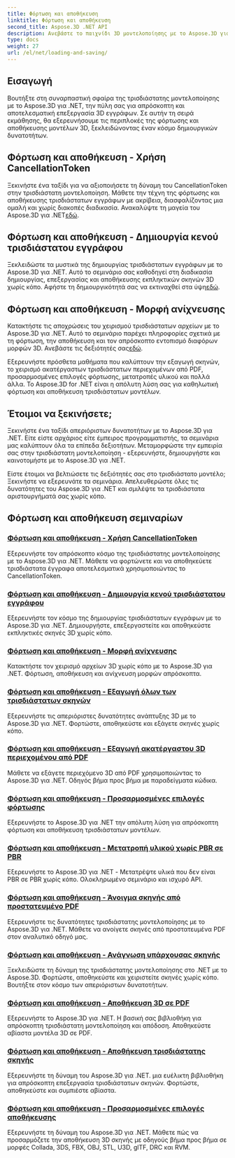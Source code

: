 ```yaml
---
title: Φόρτωση και αποθήκευση
linktitle: Φόρτωση και αποθήκευση
second_title: Aspose.3D .NET API
description: Ανεβάστε το παιχνίδι 3D μοντελοποίησης με το Aspose.3D για .NET! Κατακτήστε αποτελεσματικές τεχνικές φόρτωσης και αποθήκευσης χρησιμοποιώντας το CancellationToken. Εξερευνήστε τώρα!
type: docs
weight: 27
url: /el/net/loading-and-saving/
---
```

## Εισαγωγή

Βουτήξτε στη συναρπαστική σφαίρα της τρισδιάστατης μοντελοποίησης με το Aspose.3D για .NET, την πύλη σας για απρόσκοπτη και αποτελεσματική επεξεργασία 3D εγγράφων. Σε αυτήν τη σειρά εκμάθησης, θα εξερευνήσουμε τις περιπλοκές της φόρτωσης και αποθήκευσης μοντέλων 3D, ξεκλειδώνοντας έναν κόσμο δημιουργικών δυνατοτήτων.

## Φόρτωση και αποθήκευση - Χρήση CancellationToken

Ξεκινήστε ένα ταξίδι για να αξιοποιήσετε τη δύναμη του CancellationToken στην τρισδιάστατη μοντελοποίηση. Μάθετε την τέχνη της φόρτωσης και αποθήκευσης τρισδιάστατων εγγράφων με ακρίβεια, διασφαλίζοντας μια ομαλή και χωρίς διακοπές διαδικασία. Ανακαλύψτε τη μαγεία του Aspose.3D για .NET[εδώ](./cancellation-token/).

## Φόρτωση και αποθήκευση - Δημιουργία κενού τρισδιάστατου εγγράφου

 Ξεκλειδώστε τα μυστικά της δημιουργίας τρισδιάστατων εγγράφων με το Aspose.3D για .NET. Αυτό το σεμινάριο σας καθοδηγεί στη διαδικασία δημιουργίας, επεξεργασίας και αποθήκευσης εκπληκτικών σκηνών 3D χωρίς κόπο. Αφήστε τη δημιουργικότητά σας να εκτιναχθεί στα ύψη[εδώ](./create-empty-3d-document/).

## Φόρτωση και αποθήκευση - Μορφή ανίχνευσης

 Κατακτήστε τις αποχρώσεις του χειρισμού τρισδιάστατων αρχείων με το Aspose.3D για .NET. Αυτό το σεμινάριο παρέχει πληροφορίες σχετικά με τη φόρτωση, την αποθήκευση και τον απρόσκοπτο εντοπισμό διαφόρων μορφών 3D. Ανεβάστε τις δεξιότητές σας[εδώ](./detect-format/).

Εξερευνήστε πρόσθετα μαθήματα που καλύπτουν την εξαγωγή σκηνών, το χειρισμό ακατέργαστων τρισδιάστατων περιεχομένων από PDF, προσαρμοσμένες επιλογές φόρτωσης, μετατροπές υλικού και πολλά άλλα. Το Aspose.3D for .NET είναι η απόλυτη λύση σας για καθηλωτική φόρτωση και αποθήκευση τρισδιάστατων μοντέλων.

## Έτοιμοι να ξεκινήσετε;

Ξεκινήστε ένα ταξίδι απεριόριστων δυνατοτήτων με το Aspose.3D για .NET. Είτε είστε αρχάριος είτε έμπειρος προγραμματιστής, τα σεμινάρια μας καλύπτουν όλα τα επίπεδα δεξιοτήτων. Μεταμορφώστε την εμπειρία σας στην τρισδιάστατη μοντελοποίηση - εξερευνήστε, δημιουργήστε και καινοτομήστε με το Aspose.3D για .NET.

Είστε έτοιμοι να βελτιώσετε τις δεξιότητές σας στο τρισδιάστατο μοντέλο; Ξεκινήστε να εξερευνάτε τα σεμινάρια. Απελευθερώστε όλες τις δυνατότητες του Aspose.3D για .NET και σμιλέψτε τα τρισδιάστατα αριστουργήματά σας χωρίς κόπο.
## Φόρτωση και αποθήκευση σεμιναρίων
### [Φόρτωση και αποθήκευση - Χρήση CancellationToken](./cancellation-token/)
Εξερευνήστε τον απρόσκοπτο κόσμο της τρισδιάστατης μοντελοποίησης με το Aspose.3D για .NET. Μάθετε να φορτώνετε και να αποθηκεύετε τρισδιάστατα έγγραφα αποτελεσματικά χρησιμοποιώντας το CancellationToken.
### [Φόρτωση και αποθήκευση - Δημιουργία κενού τρισδιάστατου εγγράφου](./create-empty-3d-document/)
Εξερευνήστε τον κόσμο της δημιουργίας τρισδιάστατων εγγράφων με το Aspose.3D για .NET. Δημιουργήστε, επεξεργαστείτε και αποθηκεύστε εκπληκτικές σκηνές 3D χωρίς κόπο.
### [Φόρτωση και αποθήκευση - Μορφή ανίχνευσης](./detect-format/)
Κατακτήστε τον χειρισμό αρχείων 3D χωρίς κόπο με το Aspose.3D για .NET. Φόρτωση, αποθήκευση και ανίχνευση μορφών απρόσκοπτα.
### [Φόρτωση και αποθήκευση - Εξαγωγή όλων των τρισδιάστατων σκηνών](./extract-all-3d-scenes/)
Εξερευνήστε τις απεριόριστες δυνατότητες ανάπτυξης 3D με το Aspose.3D για .NET. Φορτώστε, αποθηκεύστε και εξάγετε σκηνές χωρίς κόπο.
### [Φόρτωση και αποθήκευση - Εξαγωγή ακατέργαστου 3D περιεχομένου από PDF](./extract-raw-3d-contents-pdf/)
Μάθετε να εξάγετε περιεχόμενο 3D από PDF χρησιμοποιώντας το Aspose.3D για .NET. Οδηγός βήμα προς βήμα με παραδείγματα κώδικα.
### [Φόρτωση και αποθήκευση - Προσαρμοσμένες επιλογές φόρτωσης](./custom-load-options/)
Εξερευνήστε το Aspose.3D για .NET την απόλυτη λύση για απρόσκοπτη φόρτωση και αποθήκευση τρισδιάστατων μοντέλων.
### [Φόρτωση και αποθήκευση - Μετατροπή υλικού χωρίς PBR σε PBR](./non-pbr-to-pbr-material-conversion/)
Εξερευνήστε το Aspose.3D για .NET - Μετατρέψτε υλικά που δεν είναι PBR σε PBR χωρίς κόπο. Ολοκληρωμένο σεμινάριο και ισχυρό API.
### [Φόρτωση και αποθήκευση - Άνοιγμα σκηνής από προστατευμένο PDF](./open-scene-protected-pdf/)
Εξερευνήστε τις δυνατότητες τρισδιάστατης μοντελοποίησης με το Aspose.3D για .NET. Μάθετε να ανοίγετε σκηνές από προστατευμένα PDF στον αναλυτικό οδηγό μας.
### [Φόρτωση και αποθήκευση - Ανάγνωση υπάρχουσας σκηνής](./read-existing-scene/)
Ξεκλειδώστε τη δύναμη της τρισδιάστατης μοντελοποίησης στο .NET με το Aspose.3D. Φορτώστε, αποθηκεύστε και χειριστείτε σκηνές χωρίς κόπο. Βουτήξτε στον κόσμο των απεριόριστων δυνατοτήτων.
### [Φόρτωση και αποθήκευση - Αποθήκευση 3D σε PDF](./save-3d-in-pdf/)
Εξερευνήστε το Aspose.3D για .NET. Η βασική σας βιβλιοθήκη για απρόσκοπτη τρισδιάστατη μοντελοποίηση και απόδοση. Αποθηκεύστε αβίαστα μοντέλα 3D σε PDF.
### [Φόρτωση και αποθήκευση - Αποθήκευση τρισδιάστατης σκηνής](./save-3d-scene/)
 Εξερευνήστε τη δύναμη του Aspose.3D για .NET. μια ευέλικτη βιβλιοθήκη για απρόσκοπτη επεξεργασία τρισδιάστατων σκηνών. Φορτώστε, αποθηκεύστε και συμπιέστε αβίαστα.
### [Φόρτωση και αποθήκευση - Προσαρμοσμένες επιλογές αποθήκευσης](./custom-save-options/)
Εξερευνήστε τη δύναμη του Aspose.3D για .NET. Μάθετε πώς να προσαρμόζετε την αποθήκευση 3D σκηνής με οδηγούς βήμα προς βήμα σε μορφές Collada, 3DS, FBX, OBJ, STL, U3D, glTF, DRC και RVM.
